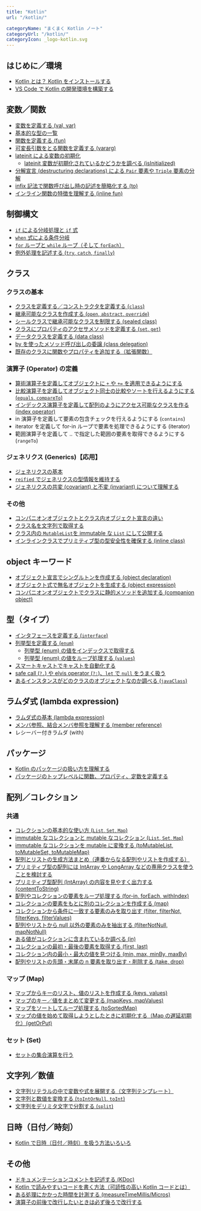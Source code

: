 ```yaml
---
title: "Kotlin"
url: "/kotlin/"

categoryName: "まくまく Kotlin ノート"
categoryUrl: "/kotlin/"
categoryIcon: _logo-kotlin.svg
---
```


はじめに／環境
----
* [Kotlin とは？ Kotlin をインストールする](/p/5zibnsn/)
* [VS Code で Kotlin の開発環境を構築する](/p/2hbwijq/)


変数／関数
----
* [変数を定義する (val, var)](/p/qzkfnsq/)
* [基本的な型の一覧](/p/hqup7mp/)
* [関数を定義する (fun)](/p/ttacror/)
* [可変長引数をとる関数を定義する (vararg)](/p/c2f65zt/)
* [lateinit による変数の初期化](/p/ymzvh9q/)
  * [lateinit 変数が初期化されているかどうかを調べる (isInitialized)](/p/qpc53iy/)
* [分解宣言 (destructuring declarations) による `Pair` 要素や `Triple` 要素の分解](/p/fr4jjf6/)
* [infix 記法で関数呼び出し時の記述を簡略化する (to)](/p/6qamkcy/)
* [インライン関数の特徴を理解する (inline fun)](/p/8ieeha7/)


制御構文
----
* [`if` による分岐処理と `if` 式](/p/4t7x4k4/)
* [`when` 式による条件分岐](/p/v2ezcum/)
* [`for` ループと `while` ループ（そして `forEach`）](/p/7gfaxun/)
* [例外処理を記述する (`try`, `catch`, `finally`)](/p/bvu8qmi/)


クラス
----
### クラスの基本
* [クラスを定義する／コンストラクタを定義する (`class`)](/p/4qqytis/)
* [継承可能なクラスを作成する (`open`, `abstract`, `override`)](/p/r4wcjss/)
* [シールクラスで継承可能なクラスを制限する (sealed class)](/p/d8kkspv/)
* [クラスにプロパティのアクセサメソッドを定義する (`set`, `get`)](/p/g2bj9zs/)
* [データクラスを定義する (data class)](/p/fc4unhr/)
* [by を使ったメソッド呼び出しの委譲 (class delegation)](/p/kh358jg/)
* [既存のクラスに関数やプロパティを追加する（拡張関数）](/p/du53m3v/)

### 演算子 (Operator) の定義
* [算術演算子を定義してオブジェクトに `+` や `+=` を適用できるようにする](operator/operator-arithmetic.html)
* [比較演算子を定義してオブジェクト同士の比較やソートを行えるようにする (`equals`, `compareTo`)](operator/operator-compare.html)
* [インデックス演算子を定義して配列のようにアクセス可能なクラスを作る (index operator)](operator/operator-index.html)
* in 演算子を定義して要素の包含チェックを行えるようにする (`contains`) <!-- (operator/operator-contains.html) -->
* iterator を定義して for-in ループで要素を処理できるようにする (iterator) <!-- (operator/operator-iterator.html) -->
* 範囲演算子を定義して .. で指定した範囲の要素を取得できるようにする (`rangeTo`) <!-- (operator/operator-range.html) -->

### ジェネリクス (Generics)【応用】
* [ジェネリクスの基本](/p/yepnwyf/)
* [`reified` でジェネリクスの型情報を維持する](/p/u32ykpo/)
* [ジェネリクスの共変 (covariant) と不変 (invariant) について理解する](/p/irsz3gs/)

### その他
* [コンパニオンオブジェクトとクラス内オブジェクト宣言の違い](misc/companion-vs-declaration.html)
* [クラス名を文字列で取得する](misc/class-name.html)
* [クラス内の `MutableList`を immutable な `List` にして公開する](misc/return-as-immutable.html)
* [インラインクラスでプリミティブ型の型安全性を確保する (inline class)](misc/inline-class.html)


object キーワード
----
* [オブジェクト宣言でシングルトンを作成する (object declaration)](/p/wc8f9y8/)
* [オブジェクト式で無名オブジェクトを生成する (object expression)](/p/8yzdom9/)
* [コンパニオンオブジェクトでクラスに静的メソッドを追加する (companion object)](/p/n2jphu2/)


型（タイプ）
----
* [インタフェースを定義する (`interface`)](/p/ep23xid/)
* [列挙型を定義する (`enum`)](/p/st6xako/)
  * [列挙型 (enum) の値をインデックスで取得する](/p/nsvub5w/)
  * [列挙型 (enum) の値をループ処理する (`values`)](/p/q3y3jhr/)
* [スマートキャストでキャストを自動化する](/p/rk5dgjh/)
* [safe call (`?.`) や elvis operator (`?:`)、`let` で `null` をうまく扱う](/p/qrrnw9b/)
* [あるインスタンスがどのクラスのオブジェクトなのか調べる (`javaClass`)](/p/tc9c9z8/)


ラムダ式 (lambda expression)
----
* [ラムダ式の基本 (lambda expression)](/p/rdoseay/)
* [メンバ参照、結合メンバ参照を理解する (member reference)](/p/r2gqqnt/)
* レシーバー付きラムダ (with)


パッケージ
----
* [Kotlin のパッケージの扱い方を理解する](/p/u8mz82t/)
* [パッケージのトップレベルに関数、プロパティ、定数を定義する](/p/xgn46vo/)


配列／コレクション
----
### 共通
* [コレクションの基本的な使い方 (`List`, `Set`, `Map`)](collection/basic.html)
* [immutable なコレクションと mutable なコレクション (`List`, `Set`, `Map`)](collection/immutable-and-mutable.html)
* [immutable なコレクションを mutable に変換する (toMutableList, toMutableSet, toMutableMap)](collection/to-mutable.html)
* [配列とリストの生成方法まとめ（連番からなる配列やリストを作成する）](collection/create-sequence.html)
* [プリミティブ型の配列には IntArray や LongArray などの専用クラスを使うことを検討する](collection/primitive-array.html)
* [プリミティブ型配列 (IntArray) の内容を見やすく出力する (contentToString)](collection/content-to-string.html)
* [配列やコレクションの要素をループ処理する (for-in, forEach, withIndex)](collection/loop-collection.html)
* [コレクションの要素をもとに別のコレクションを作成する (map)](collection/map.html)
* [コレクションから条件に一致する要素のみを取り出す (filter, filterNot, filterKeys, filterValues)](collection/filter.html)
* [配列やリストから null 以外の要素のみを抽出する (filterNotNull, mapNotNull)](collection/filter-not-null.html)
* [ある値がコレクションに含まれているか調べる (in)](collection/in.html)
* [コレクションの最初・最後の要素を取得する (first, last)](collection/first-last.html)
* [コレクション内の最小・最大の値を見つける (min, max, minBy, maxBy)](collection/min-max.html)
* [配列やリストの先頭・末尾の n 要素を取り出す・削除する (take, drop)](collection/take-drop.html)

### マップ (Map)
* [マップからキーのリスト、値のリストを作成する (keys, values)](collection/keys-values.html)
* [マップのキー／値をまとめて変更する (mapKeys, mapValues)](collection/map-keys.html)
* [マップをソートしてループ処理する (toSortedMap)](collection/sorted-map.html)
* [マップの値を始めて取得しようとしたときに初期化する（Map の遅延初期化）(getOrPut)](collection/map-get-or-put.html)

### セット (Set)
* [セットの集合演算を行う](collection/set-operation.html)


文字列／数値
----
* [文字列リテラルの中で変数や式を展開する（文字列テンプレート）](/p/n3mn3og/)
* [文字列と数値を変換する (`toIntOrNull`, `toInt`)](/p/cdxns9p/)
* [文字列をデリミタ文字で分割する (`split`)](/p/mngmt9c/)


日時（日付／時刻）
----

* [Kotlin で日時（日付／時刻）を扱う方法いろいろ](misc/time.html)


その他
----
* [ドキュメンテーションコメントを記述する (KDoc)](misc/kdoc.html)
* [Kotlin で読みやすいコードを書く方法（可読性の高い Kotlin コードとは）](misc/readability.html)
* [ある処理にかかった時間を計測する (measureTimeMillis/Micros)](misc/measure-time.html)
* [演算子の前後で改行したいときは必ず後ろで改行する](misc/break-after-operator.html)

